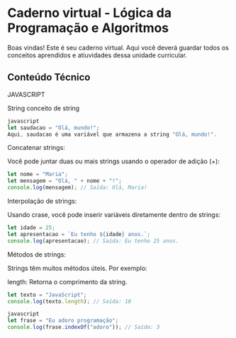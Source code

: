 # Caderno virtual - Lógica da Programação e Algoritmos
Boas vindas! Este é seu caderno virtual. Aqui você deverá guardar todos os conceitos aprendidos e atiuvidades dessa unidade curricular. 


## Conteúdo Técnico

JAVASCRIPT

String
conceito de string

```js
javascript
let saudacao = "Olá, mundo!";
Aqui, saudacao é uma variável que armazena a string "Olá, mundo!".
````
Concatenar strings:

Você pode juntar duas ou mais strings usando o operador de adição (+):

```js
let nome = "Maria";
let mensagem = "Olá, " + nome + "!";
console.log(mensagem); // Saída: Olá, Maria!
```
Interpolação de strings:

Usando crase, você pode inserir variáveis diretamente dentro de strings:
```js
let idade = 25;
let apresentacao = `Eu tenho ${idade} anos.`;
console.log(apresentacao); // Saída: Eu tenho 25 anos.
```
Métodos de strings:

Strings têm muitos métodos úteis. Por exemplo:

length: Retorna o comprimento da string.
```js
let texto = "JavaScript";
console.log(texto.length); // Saída: 10
```
```js
javascript
let frase = "Eu adoro programação";
console.log(frase.indexOf("adoro")); // Saída: 3
